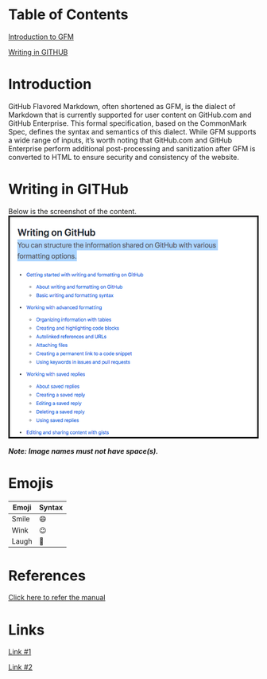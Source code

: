 # Table of Contents
[Introduction to GFM](#introduction)

[Writing in GITHUB](#writing-in-github)

# Introduction
GitHub Flavored Markdown, often shortened as GFM, is the dialect of Markdown that is currently supported for user content on GitHub.com and GitHub Enterprise.
This formal specification, based on the CommonMark Spec, defines the syntax and semantics of this dialect.
While GFM supports a wide range of inputs, it’s worth noting that GitHub.com and GitHub Enterprise perform additional post-processing and sanitization after GFM is converted to HTML to ensure security and consistency of the website. 

# Writing in GITHub
Below is the screenshot of the content. 
![Image](Writing_in_Git.png)

**_Note: Image names must not have space(s)._**

# Emojis
| Emoji | Syntax |
|-------|--------|
| Smile | :smile: |
| Wink | :wink: |
| Laugh | :rofl: |


# References
[Click here to refer the manual](DDSYOverview.pdf)

# Links
[Link #1](https://github.github.com/gfm/)

[Link #2](https://guides.github.com/features/mastering-markdown/)
